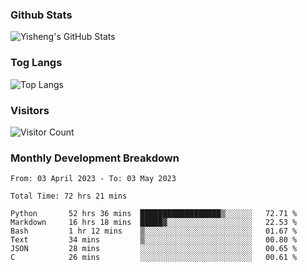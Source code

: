 ### Github Stats
![Yisheng's GitHub Stats](https://github-readme-stats-9qabuvhk1-gongyisheng.vercel.app/api?username=gongyisheng&count_private=true&show_icons=true)
### Tog Langs
![Top Langs](https://github-readme-stats-9qabuvhk1-gongyisheng.vercel.app/api/top-langs/?username=gongyisheng&layout=compact)
### Visitors
![Visitor Count](https://profile-counter.glitch.me/gongyisheng/count.svg)
### Monthly Development Breakdown
<!--START_SECTION:waka-->

```text
From: 03 April 2023 - To: 03 May 2023

Total Time: 72 hrs 21 mins

Python       52 hrs 36 mins  ██████████████████▒░░░░░░   72.71 %
Markdown     16 hrs 18 mins  █████▓░░░░░░░░░░░░░░░░░░░   22.53 %
Bash         1 hr 12 mins    ▒░░░░░░░░░░░░░░░░░░░░░░░░   01.67 %
Text         34 mins         ▒░░░░░░░░░░░░░░░░░░░░░░░░   00.80 %
JSON         28 mins         ░░░░░░░░░░░░░░░░░░░░░░░░░   00.65 %
C            26 mins         ░░░░░░░░░░░░░░░░░░░░░░░░░   00.61 %
```

<!--END_SECTION:waka-->
